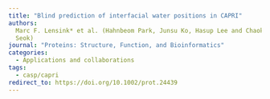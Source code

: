 ```yaml
---
title: "Blind prediction of interfacial water positions in CAPRI"
authors:
  Marc F. Lensink* et al. (Hahnbeom Park, Junsu Ko, Hasup Lee and Chaok
  Seok)
journal: "Proteins: Structure, Function, and Bioinformatics"
categories:
  - Applications and collaborations
tags:
  - casp/capri
redirect_to: https://doi.org/10.1002/prot.24439
---
```

